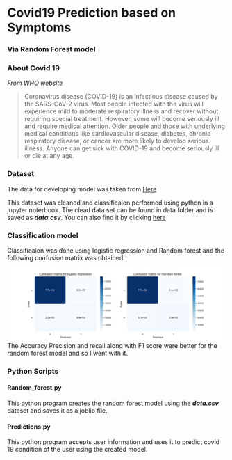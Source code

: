 # Covid19 Prediction based on Symptoms
### Via Random Forest model

### About Covid 19
_From WHO website_

>Coronavirus disease (COVID-19) is an infectious disease caused by the SARS-CoV-2 virus.
>Most people infected with the virus will experience mild to moderate respiratory illness and recover without requiring special treatment. However, some will become seriously ill and require medical attention. Older people and those with underlying medical conditions like cardiovascular disease, diabetes, chronic respiratory disease, or cancer are more likely to develop serious illness. Anyone can get sick with COVID-19 and become seriously ill or die at any age.

### Dataset
The data for developing model was taken from [Here](https://github.com/nshomron/covidpred/blob/master/data/corona_tested_individuals_ver_006.english.csv.zip)

This dataset was cleaned and classificaion performed using python in a jupyter noterbook. The clead data set can be found in data folder and is saved as ***data.csv***. You can also find it by clicking [here](https://github.com/avaneesh2001/ML_project/blob/main/data/data.csv)

### Classification model
Classificaion was done using logistic regression and Random forest and the following confusion matrix was obtained.

![Confusion matrix](./confusion_mat.png)
 \
The Accuracy Precision and recall along with F1 score were better for the random forest model and so I went with it.

### Python Scripts
####   Random_forest.py
This python program creates the random forest model using the ***data.csv*** dataset and saves it as a joblib file.
#### Predictions.py
This python program accepts user information and uses it to predict covid 19 condition of the user using the created model.
